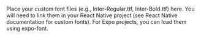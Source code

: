 
Place your custom font files (e.g., Inter-Regular.ttf, Inter-Bold.ttf) here.
You will need to link them in your React Native project (see React Native documentation for custom fonts).
For Expo projects, you can load them using expo-font.

    